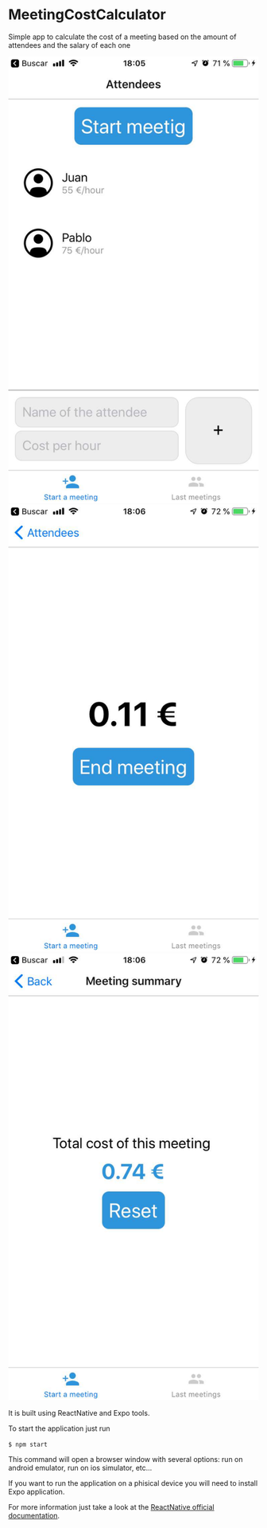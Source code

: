 # MeetingCostCalculator
Simple app to calculate the cost of a meeting based on the amount of attendees and the salary of each one

![screensot-1](https://github.com/jfcorugedo/MeetingCostCalculator/blob/master/assets/screenshots/screenshot-1.jpeg)
![screensot-2](https://github.com/jfcorugedo/MeetingCostCalculator/blob/master/assets/screenshots/screenshot-2.jpeg)
![screensot-3](https://github.com/jfcorugedo/MeetingCostCalculator/blob/master/assets/screenshots/screenshot-3.jpeg)

It is built using ReactNative and Expo tools.

To start the application just run

`$ npm start`

This command will open a browser window with several options: run on android emulator, run on ios simulator, etc...

If you want to run the application on a phisical device you will need to install Expo application.

For more information just take a look at the [ReactNative official documentation](https://facebook.github.io/react-native/docs/getting-started).
